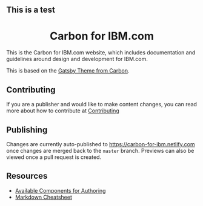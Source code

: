 ## This is a test

<h1 align="center">
  Carbon for IBM.com
</h1>

This is the Carbon for IBM.com website, which includes documentation and guidelines around design and development for IBM.com.

This is based on the [Gatsby Theme from Carbon](https://gatsby-theme-carbon.now.sh/).

## Contributing
If you are a publisher and would like to make content changes, you can read more about how to contribute at [Contributing](https://github.com/carbon-design-system/carbon-for-ibm-website/blob/master/.github/CONTRIBUTING.md)

## Publishing
Changes are currently auto-published to https://carbon-for-ibm.netlify.com once changes are merged back to the `master` branch. Previews can also be viewed once a pull request is created.

## Resources

- [Available Components for Authoring](https://gatsby-theme-carbon.now.sh/components/markdown)
- [Markdown Cheatsheet](https://github.com/adam-p/markdown-here/wiki/Markdown-Cheatsheet)
